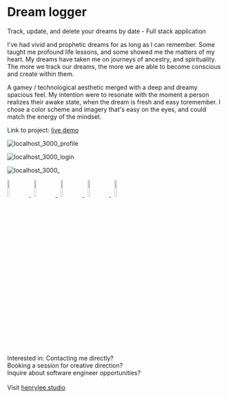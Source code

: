# Dream logger

Track, update, and delete your dreams by date - Full stack application

I've had vivid and prophetic dreams for as long as I can remember. Some taught me profound life lessons, and some showed me the matters of my heart. My dreams have taken me on journeys of ancestry, and spirituality. The more we track our dreams, the more we are able to become conscious and create within them.

A gamey / technological aesthetic merged with a deep and dreamy spacious feel. My intention were to resonate with the moment a person realizes their awake state, when the dream is fresh and easy toremember. I chose a color scheme and imagery that's easy on the eyes, and could match the energy of the mindset.

Link to project: <a target="_blank" href="https://dream-logger.up.railway.app/">live demo</a>

![localhost_3000_profile](https://user-images.githubusercontent.com/101936420/172062223-c5b3fe18-1dc2-451c-8bfa-817e2751b569.png)

![localhost_3000_login](https://user-images.githubusercontent.com/101936420/172062252-f080f9c2-23d4-44f8-b65f-5b655fd25a08.png)

![localhost_3000_](https://user-images.githubusercontent.com/101936420/172062260-b55c3f39-af2a-466d-afec-04609acc0f59.png)

<p align="left">
  <a href="https://henrylee.studio/" target="_blank">
    <img src="https://user-images.githubusercontent.com/101936420/172000054-7df36c23-7223-488f-8ecd-9f6bb4a79ff4.png" width="10%"/>
  </a>
&nbsp
  <a href="https://www.linkedin.com/in/henry-lee-studio/" target="_blank">
    <img src="https://user-images.githubusercontent.com/101936420/172000064-68bffe39-7735-44bf-8b9e-5228913c5eed.png" width="10%"/>
  </a>
&nbsp
  <a href="https://twitter.com/henryleestudio" target="_blank">
    <img src="https://user-images.githubusercontent.com/101936420/172000066-76823694-4946-4c18-9b6c-866c9428a49c.png" width="10%"/>
  </a>
&nbsp
  <a href="https://angel.co/u/henry-lee-studio" target="_blank">
      <img src="https://user-images.githubusercontent.com/101936420/172000074-c75d3108-337c-4756-8a45-f05912613242.png" width="10%"/>
  </a>
&nbsp
   <a href="https://henrylee.studio/images/resume/henry-lee-resume-shopify-design-development.pdf" target="_blank">
      <img src="https://user-images.githubusercontent.com/101936420/172000081-20e4d8e7-7785-4e19-94a9-4be5cf40506c.png" width="10%"/>
  </a>
  </p>

<section margin-left:50px;>
Interested in:
Contacting me directly? <br>
Booking a session for creative direction? <br>
Inquire about software engineer opportunities? <br>
<br>
Visit <a href = "https://henrylee.studio/">henrylee.studio</a>
</section>
